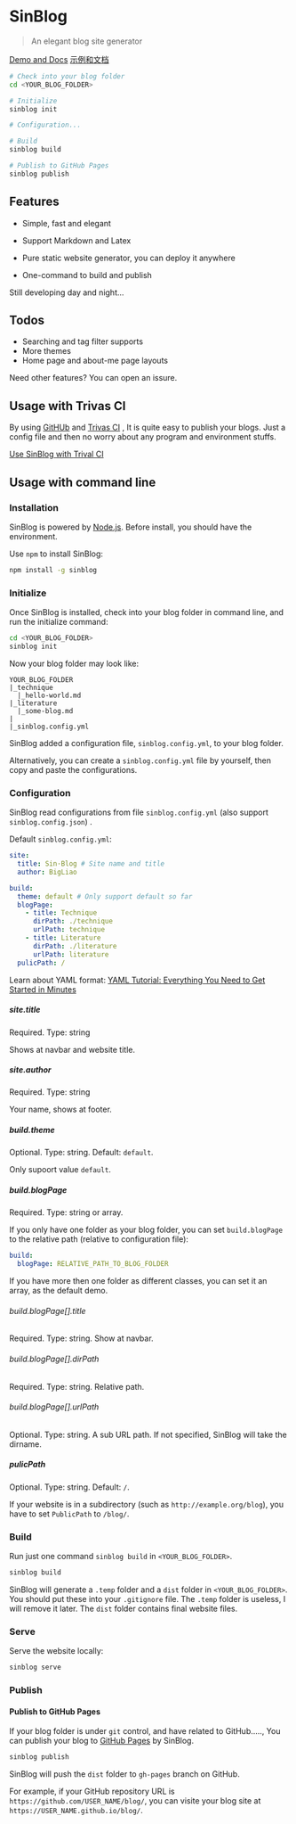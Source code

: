 # SinBlog
> An elegant blog site generator

[Demo and Docs](https://bigliao.github.io/sinblog/)
[示例和文档](https://bigliao.github.io/sinblog/document/)

```bash
# Check into your blog folder
cd <YOUR_BLOG_FOLDER>

# Initialize
sinblog init

# Configuration...

# Build
sinblog build

# Publish to GitHub Pages
sinblog publish
```



## Features

- Simple, fast and elegant
- Support Markdown and Latex

- Pure static website generator, you can deploy it anywhere
- One-command to build and publish

Still developing day and night...

## Todos

- Searching and tag filter supports
- More themes
- Home page and about-me page layouts

Need other features? You can open an issure.

## Usage with Trivas CI

By using [GitHUb](https://github.com) and [Trivas CI](https://travis-ci.com/) , It is quite easy to publish your blogs. Just a config file and then no worry about any program and environment stuffs.

[Use SinBlog with Trival CI]()

## Usage with command line

### Installation

SinBlog is powered by [Node.js](https://nodejs.org). Before install, you should have the environment.

Use `npm` to install SinBlog:

```bash
npm install -g sinblog
```

### Initialize

Once SinBlog is installed, check into your blog folder in command line, and run the initialize command:

```bash
cd <YOUR_BLOG_FOLDER>
sinblog init
```

Now your blog folder may look like:

```plain
YOUR_BLOG_FOLDER
|_technique
  |_hello-world.md
|_literature
  |_some-blog.md
|
|_sinblog.config.yml
```

SinBlog added a configuration file, `sinblog.config.yml`, to your blog folder.

Alternatively, you can create a `sinblog.config.yml` file by yourself, then copy and paste the configurations.

### Configuration

SinBlog read configurations from file `sinblog.config.yml` (also support  `sinblog.config.json`) .

Default `sinblog.config.yml`:

```yml
site:
  title: Sin·Blog # Site name and title
  author: BigLiao

build:
  theme: default # Only support default so far
  blogPage:
    - title: Technique
      dirPath: ./technique
      urlPath: technique
    - title: Literature
      dirPath: ./literature
      urlPath: literature
  pulicPath: /
```

Learn about YAML format:  [YAML Tutorial: Everything You Need to Get Started in Minutes](https://rollout.io/blog/yaml-tutorial-everything-you-need-get-started/)

##### site.title

Required. Type: string

Shows at navbar and website title.

##### site.author

Required. Type: string

Your name, shows at footer.

##### build.theme

Optional. Type: string. Default: `default`.

Only supoort value `default`.

##### build.blogPage

Required. Type: string or array.

If you only have one folder as your blog folder, you can set `build.blogPage` to the relative path (relative to configuration file):

```yaml
build:
  blogPage: RELATIVE_PATH_TO_BLOG_FOLDER
```

If you have more then one folder as different classes, you can set it an array, as the default demo. 

###### build.blogPage[].title

Required. Type: string. Show at navbar.

###### build.blogPage[].dirPath

Required. Type: string. Relative path.

###### build.blogPage[].urlPath

Optional. Type: string. A sub URL path. If not specified, SinBlog will take the dirname.

##### pulicPath

Optional. Type: string. Default: `/`.

If your website is in a subdirectory (such as `http://example.org/blog`),  you have to set `PublicPath` to  `/blog/`.



### Build

Run just one command `sinblog build` in `<YOUR_BLOG_FOLDER>`.

```bash
sinblog build
```



SinBlog will generate a `.temp` folder and a `dist` folder in `<YOUR_BLOG_FOLDER>`. You should put these into your `.gitignore` file. The `.temp` folder is useless, I will remove it later. The `dist` folder contains final website files.

### Serve

Serve the website locally:

```bash
sinblog serve
```



### Publish

#### Publish to GitHub Pages

If your blog folder is under `git` control, and have related to GitHub....., You can publish your blog to [GitHub Pages](https://pages.github.com/) by SinBlog.

```bash
sinblog publish
```

SinBlog will push the `dist` folder to `gh-pages` branch on GitHub.

For example, if your GitHub repository URL is  `https://github.com/USER_NAME/blog/`, you can visite your blog site at `https://USER_NAME.github.io/blog/`.

